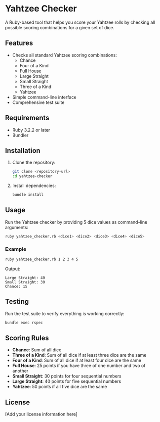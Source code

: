 # Yahtzee Checker

A Ruby-based tool that helps you score your Yahtzee rolls by checking all possible scoring combinations for a given set of dice.

## Features

- Checks all standard Yahtzee scoring combinations:
  - Chance
  - Four of a Kind
  - Full House
  - Large Straight
  - Small Straight
  - Three of a Kind
  - Yahtzee
- Simple command-line interface
- Comprehensive test suite

## Requirements

- Ruby 3.2.2 or later
- Bundler

## Installation

1. Clone the repository:

   ```bash
   git clone <repository-url>
   cd yahtzee-checker
   ```

2. Install dependencies:
   ```bash
   bundle install
   ```

## Usage

Run the Yahtzee checker by providing 5 dice values as command-line arguments:

```bash
ruby yahtzee_checker.rb <dice1> <dice2> <dice3> <dice4> <dice5>
```

### Example

```bash
ruby yahtzee_checker.rb 1 2 3 4 5
```

Output:

```
Large Straight: 40
Small Straight: 30
Chance: 15
```

## Testing

Run the test suite to verify everything is working correctly:

```bash
bundle exec rspec
```

## Scoring Rules

- **Chance**: Sum of all dice
- **Three of a Kind**: Sum of all dice if at least three dice are the same
- **Four of a Kind**: Sum of all dice if at least four dice are the same
- **Full House**: 25 points if you have three of one number and two of another
- **Small Straight**: 30 points for four sequential numbers
- **Large Straight**: 40 points for five sequential numbers
- **Yahtzee**: 50 points if all five dice are the same

## License

[Add your license information here]
